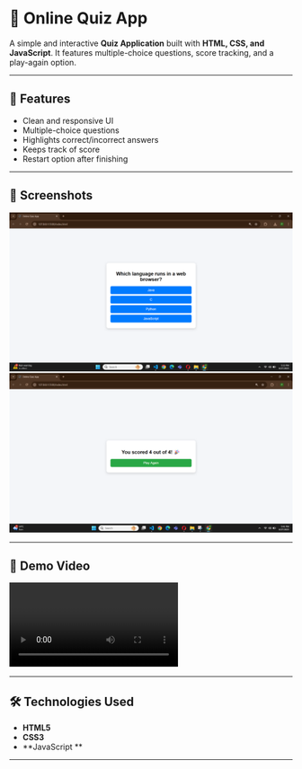 # 🧠 Online Quiz App

A simple and interactive **Quiz Application** built with **HTML, CSS, and JavaScript**. 
It features multiple-choice questions, score tracking, and a play-again option.  

---

## 🚀 Features
- Clean and responsive UI  
- Multiple-choice questions  
- Highlights correct/incorrect answers 
- Keeps track of score  
- Restart option after finishing 

---

## 📸 Screenshots


![Question Example](questionexample.png)
![Score Screen](score.png)

---

## 🎥 Demo Video


![Quiz Demo](demo.mp4)  


---

## 🛠️ Technologies Used
- **HTML5**
- **CSS3**
- **JavaScript **

---


  
